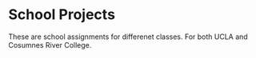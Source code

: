 # School Projects

These are school assignments for differenet classes. For both UCLA and Cosumnes River College.
